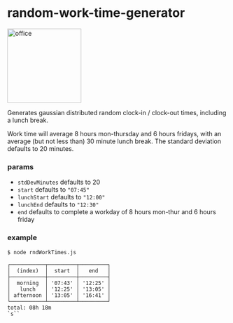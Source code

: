 # random-work-time-generator

<img width="169" alt="office" src="https://user-images.githubusercontent.com/46224491/216463748-197feffb-aee5-4f3f-a2a0-e1bf8307b879.png">

Generates gaussian distributed random clock-in / clock-out times, including a lunch break.

Work time will average 8 hours mon-thursday and 6 hours fridays, with an average (but not less than) 30 minute lunch break. The standard deviation defaults to 20 minutes.

### params
- `stdDevMinutes` defaults to 20
- `start` defaults to `"07:45"`
- `lunchStart` defaults to `"12:00"`
- `lunchEnd` defaults to `"12:30"`
- `end` defaults to complete a workday of 8 hours mon-thur and 6 hours friday

### example
```
$ node rndWorkTimes.js

┌───────────┬─────────┬─────────┐
│  (index)  │  start  │   end   │
├───────────┼─────────┼─────────┤
│  morning  │ '07:43' │ '12:25' │
│   lunch   │ '12:25' │ '13:05' │
│ afternoon │ '13:05' │ '16:41' │
└───────────┴─────────┴─────────┘
total: 08h 18m
`s``
